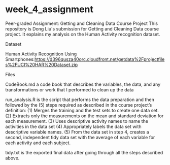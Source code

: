 # week_4_assignment

Peer-graded Assignment: Getting and Cleaning Data Course Project
This repository is Dong Liu's submission for Getting and Cleaning Data course project. It explains my analysis on the Human Activity recognition dataset.

Dataset

Human Activity Recognition Using Smartphones:https://d396qusza40orc.cloudfront.net/getdata%2Fprojectfiles%2FUCI%20HAR%20Dataset.zip

Files

CodeBook.md a code book that describes the variables, the data, and any transformations or work that I performed to clean up the data

run_analysis.R is the script that performs the data preparation and then followed by the (5) steps required as described in the course project’s definition:
(1) Merges the training and the test sets to create one data set.
(2) Extracts only the measurements on the mean and standard deviation for each measurement.
(3) Uses descriptive activity names to name the activities in the data set
(4) Appropriately labels the data set with descriptive variable names.
(5) From the data set in step 4, creates a second, independent tidy data set with the average of each variable for each activity and each subject.

tidy.txt is the exported final data after going through all the steps described above.
